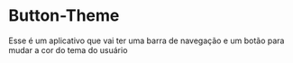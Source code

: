 # Button-Theme
Esse é um aplicativo que vai ter uma barra de navegação e um botão para mudar a cor do tema do usuário
